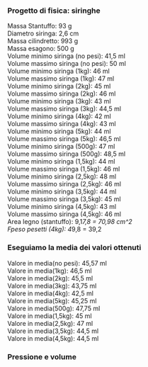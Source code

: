### Progetto di fisica: siringhe

Massa Stantuffo: 93 g<br>
Diametro siringa: 2,6 cm<br>
Massa cilindretto: 993 g<br>
Massa esagono: 500 g<br>
Volume minimo siringa (no pesi): 41,5 ml<br>
Volume massimo siringa (no pesi): 50 ml<br>
Volume minimo siringa (1kg): 46 ml<br>
Volume massimo siringa (1kg): 47 ml<br>
Volume minimo siringa (2kg): 45 ml<br>
Volume massimo siringa (2kg): 46 ml<br>
Volume minimo siringa (3kg): 43 ml<br>
Volume massimo siringa (3kg): 44,5 ml<br>
Volume minimo siringa (4kg): 42 ml<br>
Volume massimo siringa (4kg): 43 ml<br>
Volume minimo siringa (5kg): 44 ml<br>
Volume massimo siringa (5kg): 46,5 ml<br>
Volume minimo siringa (500g): 47 ml<br>
Volume massimo siringa (500g): 48,5 ml<br>
Volume minimo siringa (1,5kg): 44 ml<br>
Volume massimo siringa (1,5kg): 46 ml<br>
Volume minimo siringa (2,5kg): 48 ml<br>
Volume massimo siringa (2,5kg): 46 ml<br>
Volume minimo siringa (3,5kg): 44 ml<br>
Volume massimo siringa (3,5kg): 45 ml<br>
Volume minimo siringa (4,5kg): 43 ml<br>
Volume massimo siringa (4,5kg): 46 ml<br>
Area legno (stantuffo): 9,1*7,8 = 70,98 cm^2<br>
Fpeso pesetti (4kg): 4*9,8 = 39,2<br> 

### Eseguiamo la media dei valori ottenuti

Valore in media(no pesi): 45,57 ml<br>
Valore in media(1kg): 46,5 ml<br>
Valore in media(2kg): 45,5 ml<br>
Valore in media(3kg): 43,75 ml<br>
Valore in media(4kg): 42,5 ml<br>
Valore in media(5kg): 45,25 ml<br>
Valore in media(500g): 47,75 ml<br>
Valore in media(1,5kg): 45 ml<br>
Valore in media(2,5kg): 47 ml<br>
Valore in media(3,5kg): 44,5 ml<br>
Valore in media(4,5kg): 44,5 ml<br>

### Pressione e volume
